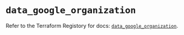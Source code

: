 # `data_google_organization`

Refer to the Terraform Registory for docs: [`data_google_organization`](https://registry.terraform.io/providers/hashicorp/google/5.4.0/docs/data-sources/organization).
